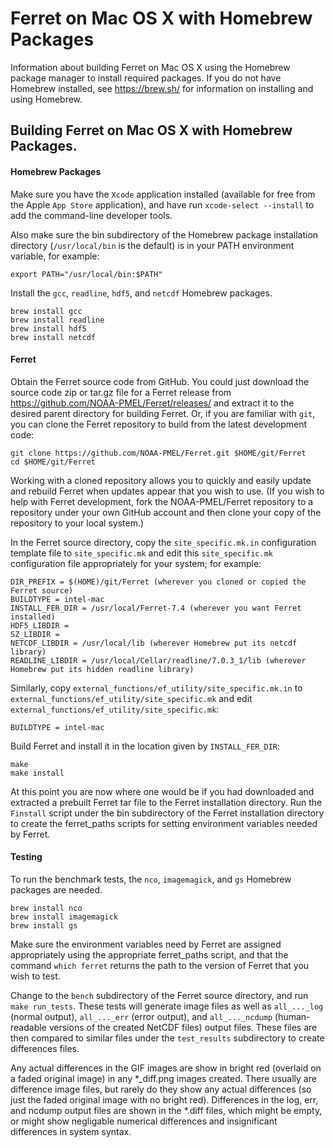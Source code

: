 # Ferret on Mac OS X with Homebrew Packages
Information about building Ferret on Mac OS X using the Homebrew package 
manager to install required packages.
If you do not have Homebrew installed, see https://brew.sh/ for information 
on installing and using Homebrew.

## Building Ferret on Mac OS X with Homebrew Packages.

#### Homebrew Packages

Make sure you have the `Xcode` application installed (available for free from 
the Apple `App Store` application), and have run `xcode-select --install` to 
add the command-line developer tools.

Also make sure the bin subdirectory of the Homebrew package installation 
directory (`/usr/local/bin` is the default) is in your PATH environment 
variable, for example:

    export PATH="/usr/local/bin:$PATH"

Install the `gcc`, `readline`, `hdf5`, and `netcdf` Homebrew packages.

    brew install gcc
    brew install readline
    brew install hdf5
    brew install netcdf

#### Ferret

Obtain the Ferret source code from GitHub.
You could just download the source code zip or tar.gz file for a Ferret release 
from https://github.com/NOAA-PMEL/Ferret/releases/ and extract it to the desired 
parent directory for building Ferret.
Or, if you are familiar with `git`, you can clone the Ferret repository to build 
from the latest development code:

    git clone https://github.com/NOAA-PMEL/Ferret.git $HOME/git/Ferret
    cd $HOME/git/Ferret

Working with a cloned repository allows you to quickly and easily update and 
rebuild Ferret when updates appear that you wish to use.
(If you wish to help with Ferret development, fork the NOAA-PMEL/Ferret 
repository to a repository under your own GitHub account and then clone your copy 
of the repository to your local system.)

In the Ferret source directory, copy the `site_specific.mk.in` configuration 
template file to `site_specific.mk` and edit this `site_specific.mk` configuration 
file appropriately for your system; for example:

    DIR_PREFIX = $(HOME)/git/Ferret (wherever you cloned or copied the Ferret source)
    BUILDTYPE = intel-mac
    INSTALL_FER_DIR = /usr/local/Ferret-7.4 (wherever you want Ferret installed)
    HDF5_LIBDIR =
    SZ_LIBDIR =
    NETCDF_LIBDIR = /usr/local/lib (wherever Homebrew put its netcdf library)
    READLINE_LIBDIR = /usr/local/Cellar/readline/7.0.3_1/lib (wherever Homebrew put its hidden readline library)

Similarly, copy `external_functions/ef_utility/site_specific.mk.in` to
`external_functions/ef_utility/site_specific.mk` and edit
`external_functions/ef_utility/site_specific.mk`:

    BUILDTYPE = intel-mac

Build Ferret and install it in the location given by `INSTALL_FER_DIR`:

    make
    make install

At this point you are now where one would be if you had downloaded and extracted 
a prebuilt Ferret tar file to the Ferret installation directory.
Run the `Finstall` script under the bin subdirectory of the Ferret installation 
directory to create the ferret_paths scripts for setting environment variables 
needed by Ferret.

#### Testing

To run the benchmark tests, the `nco`, `imagemagick`, and `gs` Homebrew packages 
are needed.

    brew install nco
    brew install imagemagick
    brew install gs

Make sure the environment variables need by Ferret are assigned appropriately 
using the appropriate ferret_paths script, and that the command `which ferret` 
returns the path to the version of Ferret that you wish to test.

Change to the `bench` subdirectory of the Ferret source directory, and run 
`make run_tests`.
These tests will generate image files as well as `all_..._log` (normal output), 
`all_..._err` (error output), and `all_..._ncdump` (human-readable versions of 
the created NetCDF files) output files.
These files are then compared to similar files under the `test_results` 
subdirectory to create differences files.

Any actual differences in the GIF images are show in bright red (overlaid on 
a faded original image) in any *_diff.png images created.
There usually are difference image files, but rarely do they show any actual
differences (so just the faded original image with no bright red).
Differences in the log, err, and ncdump output files are shown in the *.diff 
files, which might be empty, or might show negligable numerical differences and 
insignificant differences in system syntax.

